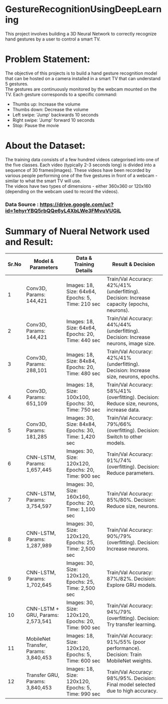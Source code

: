 # GestureRecognitionUsingDeepLearning
This project involves building a 3D Neural Network to correctly recognize hand gestures by a user to control a smart TV.

# Problem Statement:
The objective of this projects is to build a hand gesture recognition model that can be hosted on a camera installed in a smart TV that can understand 5 gestures.   
The gestures are continuously monitored by the webcam mounted on the TV. Each gesture corresponds to a specific command:  
-	Thumbs up:  Increase the volume  
-	Thumbs down: Decrease the volume  
-	Left swipe: 'Jump' backwards 10 seconds  
-	Right swipe: 'Jump' forward 10 seconds    
-	Stop: Pause the movie  

# About the Dataset: 
The training data consists of a few hundred videos categorised into one of the five classes. Each video (typically 2-3 seconds long) is divided into a sequence of 30 frames(images). These videos have been recorded by various people performing one of the five gestures in front of a webcam - similar to what the smart TV will use.  
The videos have two types of dimensions - either 360x360 or 120x160 (depending on the webcam used to record the videos).  

### Data Source : https://drive.google.com/uc?id=1ehyrYBQ5rbQQe6yL4XbLWe3FMvuVUGiL

# Summary of Nueral Network used and Result:
| Sr.No | Model & Parameters         | Data & Training Details                                      | Result & Decision                                                                 |
|-------|----------------------------|-------------------------------------------------------------|----------------------------------------------------------------------------------|
| 1     | Conv3D, Params: 144,421    | Images: 18, Size: 64x64, Epochs: 5, Time: 210 sec           | Train/Val Accuracy: 42%/41% (underfitting). Decision: Increase capacity (epochs, neurons). |
| 2     | Conv3D, Params: 144,421    | Images: 18, Size: 64x64, Epochs: 20, Time: 440 sec          | Train/Val Accuracy: 44%/44% (underfitting). Decision: Increase neurons, image size.       |
| 3     | Conv3D, Params: 288,101    | Images: 18, Size: 84x84, Epochs: 20, Time: 480 sec          | Train/Val Accuracy: 42%/41% (underfitting). Decision: Increase size, neurons, epochs.     |
| 4     | Conv3D, Params: 651,109    | Images: 18, Size: 100x100, Epochs: 30, Time: 750 sec        | Train/Val Accuracy: 58%/41% (overfitting). Decision: Reduce size, neurons, increase data. |
| 5     | Conv3D, Params: 181,285    | Images: 30, Size: 84x84, Epochs: 30, Time: 1,420 sec        | Train/Val Accuracy: 79%/66% (overfitting). Decision: Switch to other models.             |
| 6     | CNN-LSTM, Params: 1,657,445| Images: 30, Size: 120x120, Epochs: 20, Time: 900 sec        | Train/Val Accuracy: 91%/74% (overfitting). Decision: Reduce parameters.                  |
| 7     | CNN-LSTM, Params: 3,754,597| Images: 30, Size: 160x160, Epochs: 20, Time: 1,100 sec      | Train/Val Accuracy: 85%/80%. Decision: Reduce size, neurons.                             |
| 8     | CNN-LSTM, Params: 1,287,989| Images: 30, Size: 120x120, Epochs: 25, Time: 2,500 sec      | Train/Val Accuracy: 90%/79% (overfitting). Decision: Increase neurons.                   |
| 9     | CNN-LSTM, Params: 1,702,645| Images: 30, Size: 120x120, Epochs: 25, Time: 2,500 sec      | Train/Val Accuracy: 87%/82%. Decision: Explore GRU models.                               |
| 10    | CNN-LSTM + GRU, Params: 2,573,541| Images: 30, Size: 120x120, Epochs: 20, Time: 900 sec     | Train/Val Accuracy: 94%/79% (overfitting). Decision: Try transfer learning.              |
| 11    | MobileNet Transfer, Params: 3,840,453| Images: 18, Size: 120x120, Epochs: 5, Time: 600 sec   | Train/Val Accuracy: 91%/55% (poor performance). Decision: Train MobileNet weights.        |
| 12    | Transfer GRU, Params: 3,840,453| Images: 18, Size: 120x120, Epochs: 5, Time: 990 sec    | Train/Val Accuracy: 98%/95%. Decision: Final model selected due to high accuracy.         |


